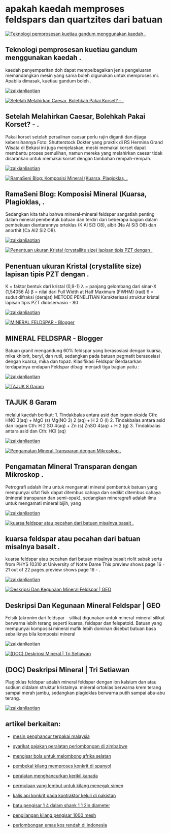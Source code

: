 # apakah kaedah memproses feldspars dan quartzites dari batuan
<a href="https://mnn.zoosnet.net/LR/Chatpre.aspx?id=MNN94995150&p=https://topgrinding.com/" target="_blank">![Teknologi pemprosesan kuetiau gandum menggunakan kaedah .](https://github.com/technlg/images/blob/main/31.jpg)</a>
## Teknologi pemprosesan kuetiau gandum menggunakan kaedah .
kaedah penyemperitan doh dapat mempelbagaikan jenis pengeluaran memandangkan mesin yang sama boleh digunakan untuk memproses mi. Apabila dimasak, kuetiau gandum boleh .
<a href="https://mnn.zoosnet.net/LR/Chatpre.aspx?id=MNN94995150&p=https://topgrinding.com/" target="_blank"><img src="https://github.com/technlg/images/raw/main/chat11.jpg" alt="zaixianliaotian"/></a><a href="//whatsapp.shibangsoft.com/WhatsApp.php" ><img src="https://github.com/technlg/images/raw/main/chat11.png" alt=""></a>
<a href="https://mnn.zoosnet.net/LR/Chatpre.aspx?id=MNN94995150&p=https://topgrinding.com/" target="_blank">![Setelah Melahirkan Caesar, Bolehkah Pakai Korset? - .](https://github.com/technlg/images/blob/main/53.jpg)</a>
## Setelah Melahirkan Caesar, Bolehkah Pakai Korset? - .
Pakai korset setelah persalinan caesar perlu rajin diganti dan dijaga kebersihannya Foto: Shutterstock Dokter yang praktik di RS Hermina Grand Wisata di Bekasi ini juga menjelaskan, meski memakai korset dapat membantu proses pemulihan, namun mereka yang melahirkan caesar tidak disarankan untuk memakai korset dengan tambahan rempah-rempah.
<a href="https://mnn.zoosnet.net/LR/Chatpre.aspx?id=MNN94995150&p=https://topgrinding.com/" target="_blank"><img src="https://github.com/technlg/images/raw/main/chat11.jpg" alt="zaixianliaotian"/></a><a href="//whatsapp.shibangsoft.com/WhatsApp.php" ><img src="https://github.com/technlg/images/raw/main/chat11.png" alt=""></a>
<a href="https://mnn.zoosnet.net/LR/Chatpre.aspx?id=MNN94995150&p=https://topgrinding.com/" target="_blank">![RamaSeni Blog: Komposisi Mineral (Kuarsa, Plagioklas, .](https://github.com/technlg/images/blob/main/44.jpg)</a>
## RamaSeni Blog: Komposisi Mineral (Kuarsa, Plagioklas, .
Sedangkan kita tahu bahwa mineral-mineral feldspar sangatlah penting dalam mineral pembentuk batuan dan terdiri dari beberapa bagian dalam pembekuan diantarannya ortoklas (K Al Si3 O8), albit (Na Al Si3 O8) dan anorthit (Ca Al2 Si2 O8).
<a href="https://mnn.zoosnet.net/LR/Chatpre.aspx?id=MNN94995150&p=https://topgrinding.com/" target="_blank"><img src="https://github.com/technlg/images/raw/main/chat11.jpg" alt="zaixianliaotian"/></a><a href="//whatsapp.shibangsoft.com/WhatsApp.php" ><img src="https://github.com/technlg/images/raw/main/chat11.png" alt=""></a>
<a href="https://mnn.zoosnet.net/LR/Chatpre.aspx?id=MNN94995150&p=https://topgrinding.com/" target="_blank">![Penentuan ukuran Kristal (crystallite size) lapisan tipis PZT dengan .](https://github.com/technlg/images/blob/main/39.jpg)</a>
## Penentuan ukuran Kristal (crystallite size) lapisan tipis PZT dengan .
K = faktor bentuk dari kristal (0,9-1) λ = panjang gelombang dari sinar-X (1,54056 Å) β = nilai dari Full Width at Half Maximum (FWHM) (rad) θ = sudut difraksi (derajat) METODE PENELITIAN Karakterisasi struktur kristal lapisan tipis PZT diobservasio - 80
<a href="https://mnn.zoosnet.net/LR/Chatpre.aspx?id=MNN94995150&p=https://topgrinding.com/" target="_blank"><img src="https://github.com/technlg/images/raw/main/chat11.jpg" alt="zaixianliaotian"/></a><a href="//whatsapp.shibangsoft.com/WhatsApp.php" ><img src="https://github.com/technlg/images/raw/main/chat11.png" alt=""></a>
<a href="https://mnn.zoosnet.net/LR/Chatpre.aspx?id=MNN94995150&p=https://topgrinding.com/" target="_blank">![MINERAL FELDSPAR - Blogger](https://github.com/technlg/images/blob/main/59.jpg)</a>
## MINERAL FELDSPAR - Blogger
Batuan granit mengandung 60% feldspar yang berasosiasi dengan kuarsa, mika khlorit, beryl, dan rutil, sedangkan pada batuan pegmatit berasosiasi dengan kuarsa, mika dan topaz. Klasifikasi Feldspar Berdasarkan terdapatnya endapan Feldspar dibagi menjadi tiga bagian yaitu :
<a href="https://mnn.zoosnet.net/LR/Chatpre.aspx?id=MNN94995150&p=https://topgrinding.com/" target="_blank"><img src="https://github.com/technlg/images/raw/main/chat11.jpg" alt="zaixianliaotian"/></a><a href="//whatsapp.shibangsoft.com/WhatsApp.php" ><img src="https://github.com/technlg/images/raw/main/chat11.png" alt=""></a>
<a href="https://mnn.zoosnet.net/LR/Chatpre.aspx?id=MNN94995150&p=https://topgrinding.com/" target="_blank">![TAJUK 8 Garam](https://github.com/technlg/images/blob/main/61.jpg)</a>
## TAJUK 8 Garam
melalui kaedah berikut: 1. Tindakbalas antara asid dan logam oksida Cth: HNO 3(aq) + MgO (s) Mg(NO 3) 2 (aq) + H 2 O (l) 2. Tindakbalas antara asid dan logam Cth: H 2 SO 4(aq) + Zn (s) ZnSO 4(aq) + H 2 (g) 3. Tindakbalas antara asid dan Cth: HCl (aq)
<a href="https://mnn.zoosnet.net/LR/Chatpre.aspx?id=MNN94995150&p=https://topgrinding.com/" target="_blank"><img src="https://github.com/technlg/images/raw/main/chat11.jpg" alt="zaixianliaotian"/></a><a href="//whatsapp.shibangsoft.com/WhatsApp.php" ><img src="https://github.com/technlg/images/raw/main/chat11.png" alt=""></a>
<a href="https://mnn.zoosnet.net/LR/Chatpre.aspx?id=MNN94995150&p=https://topgrinding.com/" target="_blank">![Pengamatan Mineral Transparan dengan Mikroskop .](https://github.com/technlg/images/blob/main/52.jpg)</a>
## Pengamatan Mineral Transparan dengan Mikroskop .
Petrografi adalah ilmu untuk mengamati mineral pembentuk batuan yang mempunyai sifat fisik dapat ditembus cahaya dan sedikit ditembus cahaya (mineral transparan dan semi-opak), sedangkan mineragrafi adalah ilmu untuk mengamati mineral bijih, yang
<a href="https://mnn.zoosnet.net/LR/Chatpre.aspx?id=MNN94995150&p=https://topgrinding.com/" target="_blank"><img src="https://github.com/technlg/images/raw/main/chat11.jpg" alt="zaixianliaotian"/></a><a href="//whatsapp.shibangsoft.com/WhatsApp.php" ><img src="https://github.com/technlg/images/raw/main/chat11.png" alt=""></a>
<a href="https://mnn.zoosnet.net/LR/Chatpre.aspx?id=MNN94995150&p=https://topgrinding.com/" target="_blank">![kuarsa feldspar atau pecahan dari batuan misalnya basalt .](https://github.com/technlg/images/blob/main/31.jpg)</a>
## kuarsa feldspar atau pecahan dari batuan misalnya basalt .
kuarsa feldspar atau pecahan dari batuan misalnya basalt riolit sabak serta from PHYS 10310 at University of Notre Dame This preview shows page 16 - 21 out of 22 pages.preview shows page 16 - .
<a href="https://mnn.zoosnet.net/LR/Chatpre.aspx?id=MNN94995150&p=https://topgrinding.com/" target="_blank"><img src="https://github.com/technlg/images/raw/main/chat11.jpg" alt="zaixianliaotian"/></a><a href="//whatsapp.shibangsoft.com/WhatsApp.php" ><img src="https://github.com/technlg/images/raw/main/chat11.png" alt=""></a>
<a href="https://mnn.zoosnet.net/LR/Chatpre.aspx?id=MNN94995150&p=https://topgrinding.com/" target="_blank">![Deskripsi Dan Kegunaan Mineral Feldspar | GEO](https://github.com/technlg/images/blob/main/4.jpg)</a>
## Deskripsi Dan Kegunaan Mineral Feldspar | GEO
Felsik (akronim dari feldspar - silika) digunakan untuk mineral-mineral silikat berwarna lebih terang seperti kuarsa, feldspar dan felspatoid. Batuan yang mempunyai komposisi mineral mafik lebih dominan disebut batuan basa sebaliknya bila komposisi mineral
<a href="https://mnn.zoosnet.net/LR/Chatpre.aspx?id=MNN94995150&p=https://topgrinding.com/" target="_blank"><img src="https://github.com/technlg/images/raw/main/chat11.jpg" alt="zaixianliaotian"/></a><a href="//whatsapp.shibangsoft.com/WhatsApp.php" ><img src="https://github.com/technlg/images/raw/main/chat11.png" alt=""></a>
<a href="https://mnn.zoosnet.net/LR/Chatpre.aspx?id=MNN94995150&p=https://topgrinding.com/" target="_blank">![(DOC) Deskripsi Mineral | Tri Setiawan](https://github.com/technlg/images/blob/main/21.jpg)</a>
## (DOC) Deskripsi Mineral | Tri Setiawan
Plagioklas feldspar adalah mineral feldspar dengan ion kalsium dan atau sodium didalam struktur kristalnya. mineral ortoklas berwarna krem terang sampai merah jambu, sedangkan plagioklas berwarna putih sampai abu-abu terang.
<a href="https://mnn.zoosnet.net/LR/Chatpre.aspx?id=MNN94995150&p=https://topgrinding.com/" target="_blank"><img src="https://github.com/technlg/images/raw/main/chat11.jpg" alt="zaixianliaotian"/></a><a href="//whatsapp.shibangsoft.com/WhatsApp.php" ><img src="https://github.com/technlg/images/raw/main/chat11.png" alt=""></a>
## artikel berkaitan:
* [mesin penghancur terpakai malaysia](mesin%20penghancur%20terpakai%20malaysia.md)
* [syarikat pajakan peralatan perlombongan di zimbabwe](syarikat%20pajakan%20peralatan%20perlombongan%20di%20zimbabwe.md)
* [mengisar bola untuk melombong afrika selatan](mengisar%20bola%20untuk%20melombong%20afrika%20selatan.md)
* [pembekal kilang memproses konkrit di spanyol](pembekal%20kilang%20memproses%20konkrit%20di%20spanyol.md)
* [peralatan menghancurkan kerikil kanada](peralatan%20menghancurkan%20kerikil%20kanada.md)
* [permulaan yang lembut untuk kilang menegak simen](permulaan%20yang%20lembut%20untuk%20kilang%20menegak%20simen.md)
* [kalis api konkrit pada kontraktor keluli di pakistan](kalis%20api%20konkrit%20pada%20kontraktor%20keluli%20di%20pakistan.md)
* [batu pengisar 1 4 dalam shank 1 1 2in diameter](batu%20pengisar%201%204%20dalam%20shank%201%201%202in%20diameter.md)
* [pengilangan kilang pengisar 1000 mesh](pengilangan%20kilang%20pengisar%201000%20mesh.md)
* [perlombongan emas kos rendah di indonesia](perlombongan%20emas%20kos%20rendah%20di%20indonesia.md)

